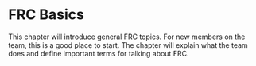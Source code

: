 # FRC Basics

This chapter will introduce general FRC topics. For new members on the team, this is a good place to start. The chapter will explain what the team does and define important terms for talking about FRC.
